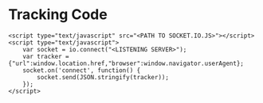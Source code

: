 # Tracking Code

	<script type="text/javascript" src="<PATH TO SOCKET.IO.JS>"></script>
	<script type="text/javascript">
		var socket = io.connect("<LISTENING SERVER>");
		var tracker = {"url":window.location.href,"browser":window.navigator.userAgent};
		socket.on('connect', function() {
			socket.send(JSON.stringify(tracker));
		});
	</script>
